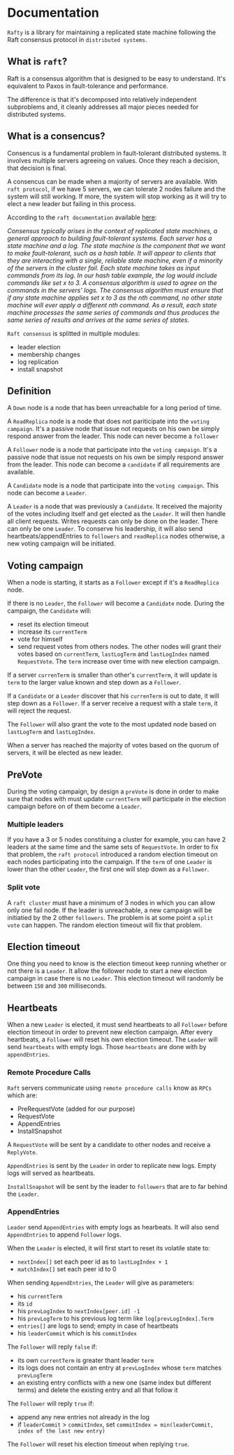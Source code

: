 # Documentation

`Rafty` is a library for maintaining a replicated state machine following the Raft consensus protocol in `distributed systems`.

## What is `raft`?

Raft is a consensus algorithm that is designed to be easy to understand. It's equivalent to Paxos in fault-tolerance and performance.

The difference is that it's decomposed into relatively independent subproblems and, it cleanly addresses all major pieces needed for distributed systems.

## What is a consencus?

Consencus is a fundamental problem in fault-tolerant distributed systems. It involves multiple servers agreeing on values. Once they reach a decision, that decision is final.

A consencus can be made when a majority of servers are available. With `raft protocol`, if we have 5 servers, we can tolerate 2 nodes failure and the system will still working. If more, the system will stop working as it will try to elect a new leader but failing in this process.

According to the `raft documentation` available [here](https://raft.github.io/raft.pdf):

_Consensus typically arises in the context of replicated state machines, a general approach to building fault-tolerant systems. Each server has a state machine and a log. The state machine is the component that we want to make fault-tolerant, such as a hash table. It will appear to clients that they are interacting with a single, reliable state machine, even if a minority of the servers in the cluster fail. Each state machine takes as input commands from its log. In our hash table example, the log would include commands like set x to 3. A consensus algorithm is used to agree on the commands in the servers' logs. The consensus algorithm must ensure that if any state machine applies set x to 3 as the nth command, no other state machine will ever apply a different nth command. As a result, each state machine processes the same series of commands and thus produces the same series of results and arrives at the same series of states_.

`Raft consensus` is splitted in multiple modules:
- leader election
- membership changes
- log replication
- install snapshot

## Definition

A `Down` node is a node that has been unreachable for a long period of time.

A `ReadReplica` node is a node that does not pariticipate into the `voting campaign`. It's a passive node that issue not requests on his own be simply respond answer from the leader. This node can never become a `follower`

A `Follower` node is a node that participate into the `voting campaign`. It's a passive node that issue not requests on his own be simply respond answer from the leader. This node can become a `candidate` if all requirements are available.

A `Candidate` node is a node that participate into the `voting campaign`. This node can become a `Leader`.

A `Leader` is a node that was previously a `Candidate`. It received the majority of the votes including itself and get elected as the `Leader`. It will then handle all client requests. Writes requests can only be done on the leader. There can only be one `Leader`. To conserve his leadership, it will also send heartbeats/appendEntries to `followers` and `readReplica` nodes otherwise, a new voting campaign will be initiated.

## Voting campaign

When a node is starting, it starts as a `Follower` except if it's a `ReadReplica` node.

If there is no `Leader`, the `Follower` will become a `Candidate` node.
During the campaign, the `Candidate` will:
- reset its election timeout
- increase its `currentTerm`
- vote for himself
- send request votes from others nodes.
The other nodes will grant their votes based on `currentTerm`, `lastLogTerm` and `lastLogIndex` named `RequestVote`. The `term` increase over time with new election campaign.

If a server `currenTerm` is smaller than other's `currentTerm`, it will update is `term` to the larger value known and step down as a `Follower`.

If a `Candidate` or a `Leader` discover that his `currenTerm` is out to date, it will step down as a `Follower`.
If a server receive a request with a stale `term`, it will reject the request.

The `Follower` will also grant the vote to the most updated node based on `lastLogTerm` and `lastLogIndex`.

When a server has reached the majority of votes based on the quorum of servers, it will be elected as new leader.

## PreVote

During the voting campaign, by design a `preVote` is done in order to make sure that nodes with must update `currentTerm` will participate in the election campaign before on of them become a `Leader`.

### Multiple leaders

If you have a 3 or 5 nodes constituing a cluster for example, you can have 2 leaders at the same time and the same sets of `RequestVote`. In order to fix that problem, the `raft protocol` introduced a random election timeout on each nodes participating into the campaign.
If the `term` of one `Leader` is lower than the other `Leader`, the first one will step down as a `Follower`.

### Split vote

A `raft cluster` must have a minimum of 3 nodes in which you can allow only one fail node. If the leader is unreachable, a new campaign will be initiatied by the 2 other `followers`. The problem is at some point a `split vote` can happen. The random election timeout will fix that problem.

## Election timeout

One thing you need to know is the election timeout keep running whether or not there is a `Leader`.
It allow the follower node to start a new election campaign in case there is no `Leader`.
This election timeout will randomly be between `150` and `300` milliseconds.

## Heartbeats

When a new `Leader` is elected, it must send heartbeats to all `Follower` before election timeout in order to prevent new election campaign. After every heartbeats, a `Follower` will reset his own election timeout.
The `Leader` will send `heartbeats` with empty logs.
Those `heartbeats` are done with by `appendEntries`.

### Remote Procedure Calls

`Raft` servers communicate using `remote procedure calls` know as `RPCs` which are:
- PreRequestVote (added for our purpose)
- RequestVote
- AppendEntries
- InstallSnapshot

A `RequestVote` will be sent by a candidate to other nodes and receive a `ReplyVote`.

`AppendEntries` is sent by the `Leader` in order to replicate new logs. Empty logs will served as heartbeats.

`InstallSnapshot` will be sent by the leader to `followers` that are to far behind the `Leader`.

### AppendEntries

`Leader` send `AppendEntries` with empty logs as hearbeats.
It will also send `AppendEntries` to append `Follower` logs.

When the `Leader` is elected, it will first start to reset its volatile state to:
- `nextIndex[]` set each peer id as to `lastLogIndex + 1`
- `matchIndex[]` set each peer id to 0


When sending `AppendEntries`, the `Leader` will give as parameters:
- his `currentTerm`
- its `id`
- his `prevLogIndex` to `nextIndex[peer.id] -1`
- his `prevLogTerm` to his previous log term like `log[prevLogIndex].Term`
- `entries[]` are logs to send; empty in case of heartbeats
- his `leaderCommit` which is his `commitIndex`

The `Follower` will reply `false` if:
- its own `currentTerm` is greater thant leader `term`
- its logs does not contain an entry at `prevLogIndex` whose `term` matches `prevLogTerm`
- an existing entry conflicts with a new one (same index but different terms) and delete the existing entry and all that follow it

The `Follower` will reply `true` if:
- append any new entries not already in the log
- if `leaderCommit` > `commitIndex`, set `commitIndex = min(leaderCommit, index of the last new entry)`

The `Follower` will reset his election timeout when replying `true`.


